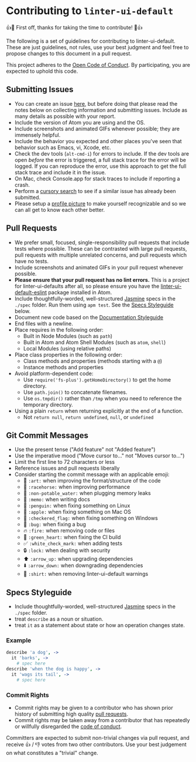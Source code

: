 # Contributing to `linter-ui-default`

:+1::tada: First off, thanks for taking the time to contribute! :tada::+1:

The following is a set of guidelines for contributing to linter-ui-default.
These are just guidelines, not rules, use your best judgment and feel free to
propose changes to this document in a pull request.

This project adheres to the [Open Code of Conduct][code-of-conduct]. By participating, you are expected to uphold this code.

## Submitting Issues

- You can create an issue [here](https://github.com/steelbrain/linter-ui-default/issues/new), but
  before doing that please read the notes below on collecting information and submitting issues.
  Include as many details as possible with your report.
- Include the version of Atom you are using and the OS.
- Include screenshots and animated GIFs whenever possible; they are immensely
  helpful.
- Include the behavior you expected and other places you've seen that behavior
  such as Emacs, vi, Xcode, etc.
- Check the dev tools (`alt-cmd-i`) for errors to include. If the dev tools
  are open _before_ the error is triggered, a full stack trace for the error
  will be logged. If you can reproduce the error, use this approach to get the
  full stack trace and include it in the issue.
- On Mac, check Console.app for stack traces to include if reporting a crash.
- Perform a [cursory search](https://github.com/steelbrain/linter-ui-default/search?q=&type=Issues&utf8=%E2%9C%93)
  to see if a similar issue has already been submitted.
- Please setup a [profile picture](https://help.github.com/articles/how-do-i-set-up-my-profile-picture)
  to make yourself recognizable and so we can all get to know each other better.

## Pull Requests

- We prefer small, focused, single-responsibility pull requests that include tests where possible. These can be contrasted with large pull requests, pull requests with multiple unrelated concerns, and pull requests which have no tests.
- Include screenshots and animated GIFs in your pull request whenever possible.
- **Please ensure that your pull request has no lint errors.** This is a project for linter-ui-defaults after all,
  so please ensure you have the [linter-ui-default-eslint](https://atom.io/packages/linter-ui-default-eslint) package installed in
  Atom.
- Include thoughtfully-worded, well-structured
  [Jasmine](http://jasmine.github.io/) specs in the `./spec` folder. Run them using `apm test`. See
  the [Specs Styleguide](#specs-styleguide) below.
- Document new code based on the
  [Documentation Styleguide](#documentation-styleguide)
- End files with a newline.
- Place requires in the following order:
  - Built in Node Modules (such as `path`)
  - Built in Atom and Atom Shell Modules (such as `atom`, `shell`)
  - Local Modules (using relative paths)
- Place class properties in the following order:
  - Class methods and properties (methods starting with a `@`)
  - Instance methods and properties
- Avoid platform-dependent code:
  - Use `require('fs-plus').getHomeDirectory()` to get the home directory.
  - Use `path.join()` to concatenate filenames.
  - Use `os.tmpdir()` rather than `/tmp` when you need to reference the
    temporary directory.
- Using a plain `return` when returning explicitly at the end of a function.
  - Not `return null`, `return undefined`, `null`, or `undefined`

## Git Commit Messages

- Use the present tense ("Add feature" not "Added feature")
- Use the imperative mood ("Move cursor to..." not "Moves cursor to...")
- Limit the first line to 72 characters or less
- Reference issues and pull requests liberally
- Consider starting the commit message with an applicable emoji:
  - :art: `:art:` when improving the format/structure of the code
  - :racehorse: `:racehorse:` when improving performance
  - :non-potable_water: `:non-potable_water:` when plugging memory leaks
  - :memo: `:memo:` when writing docs
  - :penguin: `:penguin:` when fixing something on Linux
  - :apple: `:apple:` when fixing something on Mac OS
  - :checkered_flag: `:checkered_flag:` when fixing something on Windows
  - :bug: `:bug:` when fixing a bug
  - :fire: `:fire:` when removing code or files
  - :green_heart: `:green_heart:` when fixing the CI build
  - :white_check_mark: `:white_check_mark:` when adding tests
  - :lock: `:lock:` when dealing with security
  - :arrow_up: `:arrow_up:` when upgrading dependencies
  - :arrow_down: `:arrow_down:` when downgrading dependencies
  - :shirt: `:shirt:` when removing linter-ui-default warnings

## Specs Styleguide

- Include thoughtfully-worded, well-structured
  [Jasmine](http://jasmine.github.io/) specs in the `./spec` folder.
- treat `describe` as a noun or situation.
- treat `it` as a statement about state or how an operation changes state.

### Example

```coffee
describe 'a dog', ->
  it 'barks', ->
    # spec here
describe 'when the dog is happy', ->
  it 'wags its tail', ->
    # spec here
```

### Commit Rights

- Commit rights may be given to a contributor who has shown prior history of submitting high
  quality [pull requests](#specs-styleguide).
- Commit rights may be taken away from a contributor
  that has repeatedly or willfully disregarded the [code of conduct][code-of-conduct].

Committers are expected to submit non-trivial changes via pull request, and receive :+1: / :-1: votes from two other contributors. Use your best judgement on what
constitutes a "trivial" change.

[code-of-conduct]: http://todogroup.org/opencodeofconduct/#Atom/opensource@github.com
